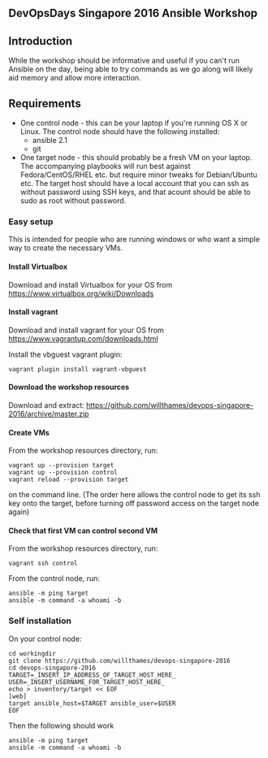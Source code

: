 DevOpsDays Singapore 2016 Ansible Workshop
------------------------------------------

## Introduction

While the workshop should be informative and useful if you
can't run Ansible on the day, being able to try commands as we go along
will likely aid memory and allow more interaction.

## Requirements

* One control node - this can be your laptop
  if you're running OS X or Linux. The control node should have the following
  installed:
    - ansible 2.1
    - git
* One target node - this should probably be a fresh VM on your laptop.
  The accompanying playbooks will run best against Fedora/CentOS/RHEL etc.
  but require minor tweaks for Debian/Ubuntu etc. The target host should
  have a local account that you can ssh as without password using SSH keys,
  and that acount should be able to sudo as root without password.

### Easy setup

This is intended for people who are running windows or who want a simple
way to create the necessary VMs.

#### Install Virtualbox

Download and install Virtualbox for your
OS from https://www.virtualbox.org/wiki/Downloads

#### Install vagrant

Download and install vagrant for your OS from
https://www.vagrantup.com/downloads.html

Install the vbguest vagrant plugin:
```
vagrant plugin install vagrant-vbguest
```

#### Download the workshop resources

Download and extract:
https://github.com/willthames/devops-singapore-2016/archive/master.zip

#### Create VMs

From the workshop resources directory, run:
```
vagrant up --provision target
vagrant up --provision control
vagrant reload --provision target
```
on the command line. (The order here allows the control
node to get its ssh key onto the target, before turning
off password access on the target node again)

#### Check that first VM can control second VM

From the workshop resources directory, run:
```
vagrant ssh control
```

From the control node, run:
```
ansible -m ping target
ansible -m command -a whoami -b
```

### Self installation

On your control node:

```
cd workingdir
git clone https://github.com/willthames/devops-singapore-2016
cd devops-singapore-2016
TARGET=_INSERT_IP_ADDRESS_OF_TARGET_HOST_HERE_
USER=_INSERT_USERNAME_FOR_TARGET_HOST_HERE_
echo > inventory/target << EOF
[web]
target ansible_host=$TARGET ansible_user=$USER
EOF
```

Then the following should work

```
ansible -m ping target
ansible -m command -a whoami -b
```
